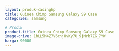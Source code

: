 ```yaml
---
layout: produk-casinghp
title: Guinea Chimp Samsung Galaxy S9 Case
categories: samsung

# Produk
product-title: Guinea Chimp Samsung Galaxy S9 Case
image-drive: 1bLL5M4Z7V6chjUvKy7U_9jMrb7ZG_7YW
harga: 90000
---
```

